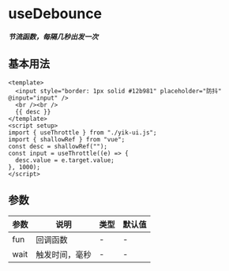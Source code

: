 <!--
 * @Author: 刘岩 15136056318@163.com
 * @Date: 2023-09-06 21:15:33
 * @LastEditors: 刘岩 15136056318@163.com
 * @LastEditTime: 2023-09-06 21:19:31
 * @FilePath: /yik-ui-word/docs/useThrottle_.md
 * @Description:
-->
<script setup>
  import UseThrottle from './comps/UseThrottle.vue'
</script>

# useDebounce

**_节流函数，每隔几秒出发一次_**

## 基本用法

<UseThrottle></UseThrottle>

```vue
<template>
  <input style="border: 1px solid #12b981" placeholder="防抖" @input="input" />
  <br /><br />
  {{ desc }}
</template>
<script setup>
import { useThrottle } from "./yik-ui.js";
import { shallowRef } from "vue";
const desc = shallowRef("");
const input = useThrottle((e) => {
  desc.value = e.target.value;
}, 1000);
</script>
```

## 参数

| **参数** | **说明**       | **类型** | **默认值** |
| -------- | -------------- | -------- | ---------- |
| fun      | 回调函数       | -        | -          |
| wait     | 触发时间，毫秒 | -        | -          |
